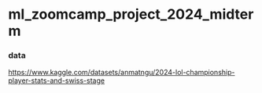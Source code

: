 # ml_zoomcamp_project_2024_midterm

### data
https://www.kaggle.com/datasets/anmatngu/2024-lol-championship-player-stats-and-swiss-stage